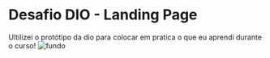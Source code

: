 # Desafio DIO - Landing Page
 Ultilizei o protótipo da dio para colocar em pratica o que eu aprendi durante o curso!
![fundo](https://github.com/Washington789/Desafio-Dio-HTML/assets/103329909/68893e9c-4ee7-4432-8adc-b5bbc48949c5)
